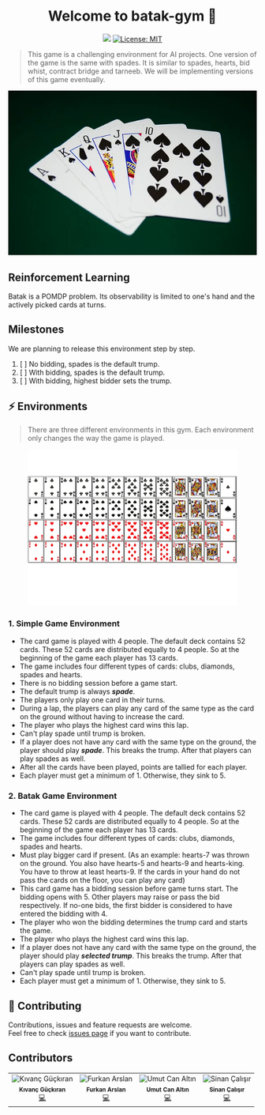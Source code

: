 <h1 align="center">Welcome to batak-gym 👋</h1>
<p align="center">
  <img src="https://img.shields.io/badge/version-0.0.1-blue.svg?cacheSeconds=2592000" />
  <a href="https://github.com/kefranabg/readme-md-generator/blob/master/LICENSE">
    <img alt="License: MIT" src="https://img.shields.io/badge/License-MIT-yellow.svg" target="_blank" />
  </a>
</p>

> This game is a challenging environment for AI projects. One version of the game is the same with spades. It is similar to spades, hearts, bid whist, contract bridge and tarneeb. We will be implementing versions of this game eventually.

![card examples](./cards.webp)

## Reinforcement Learning

Batak is a POMDP problem. Its observability is limited to one's hand and the actively picked cards at turns.

## Milestones

We are planning to release this environment step by step.

1. [ ] No bidding, spades is the default trump.
2. [ ] With bidding, spades is the default trump.
3. [ ] With bidding, highest bidder sets the trump.

## ⚡ Environments

> There are three different environments in this gym. Each environment only changes the way the game is played.

<figure>
  <img src="./default-deck.webp" alt="Default Deck with 52 cards">
 <!-- <figcaption>Fig.2 - Default Deck with 52 cards</figcaption> -->
</figure>

### 1. Simple Game Environment

- The card game is played with 4 people. The default deck contains 52 cards. These 52 cards are distributed equally to 4 people. So at the beginning of the game each player has 13 cards.
- The game includes four different types of cards: clubs, diamonds, spades and hearts.
- There is no bidding session before a game start.
- The default trump is always **_spade_**.
- The players only play one card in their turns.
- During a lap, the players can play any card of the same type as the card on the ground without having to increase the card.
- The player who plays the highest card wins this lap.
- Can't play spade until trump is broken.
- If a player does not have any card with the same type on the ground, the player should play **_spade_**. This breaks the trump. After that players can play spades as well.
- After all the cards have been played, points are tallied for each player.
- Each player must get a minimum of 1. Otherwise, they sink to 5.

### 2. Batak Game Environment

- The card game is played with 4 people. The default deck contains 52 cards. These 52 cards are distributed equally to 4 people. So at the beginning of the game each player has 13 cards.
- The game includes four different types of cards: clubs, diamonds, spades and hearts.
- Must play bigger card if present. (As an example: hearts-7 was thrown on the ground. You also have hearts-5 and hearts-9 and hearts-king. You have to throw at least hearts-9. If the cards in your hand do not pass the cards on the floor, you can play any card)
- This card game has a bidding session before game turns start. The bidding opens with 5. Other players may raise or pass the bid respectively. If no-one bids, the first bidder is considered to have entered the bidding with 4.
- The player who won the bidding determines the trump card and starts the game.
- The player who plays the highest card wins this lap.
- If a player does not have any card with the same type on the ground, the player should play **_selected trump_**. This breaks the trump. After that players can play spades as well.
- Can't play spade until trump is broken.
- Each player must get a minimum of 1. Otherwise, they sink to 5.

<!--

## Rewards

### Rewards without bidding

1. After every character plays a card and hand is decided, a reward is issued as 1 or 0.
2. After all the cards have been played, reward is issued as taken hands times 10.

### Rewards with bidding

### Spades style

1. After every character plays a card and hand is decided, a reward is issued as 1 or 0.
2. If the player failed the bid reward is -10 times bid. If the player won the bid reward is 10 times bid.

### Batak style

1. After every character plays a card and hand is decided, a reward is issued as 1 or 0.
2. Player is the bidder and wons the bid, reward is +1 times bid.
3. Player is the bidder and fails the bid, reward is -1 times bid.
4. Player is not the bidder and takes nothing reward is the -1 times bidder's bid.

--> 

## 🤝 Contributing

Contributions, issues and feature requests are welcome.<br />
Feel free to check [issues page](https://github.com/yz-ai/batak-gym/issues) if you want to contribute.

## Contributors

<!-- ALL-CONTRIBUTORS-LIST:START -->
<!-- prettier-ignore -->
<table>
  <tr>
    <td align="center"><img src="https://avatars2.githubusercontent.com/u/9072047?s=460&v=4" width="75px;" alt="Kıvanç Güçkıran"/><br /><sub><b>Kıvanç Güçkıran</b></sub><br /><a href="https://github.com/kivancguckiran" title="Code">💻</a></td>
    <td align="center"><img src="https://avatars1.githubusercontent.com/u/4029302?s=460&v=4" width="75px;" alt="Furkan Arslan"/><br /><sub><b>Furkan Arslan</b></sub><br /><a href="https://github.com/FurkanArslan" title="Code">💻</a></td>
    <td align="center"><img src="https://avatars2.githubusercontent.com/u/29750826?s=460&v=4" width="75px;" alt="Umut Can Altın"/><br /><sub><b>Umut Can Altın</b></sub><br /><a href="https://github.com/umutcanaltin" title="Code">💻</a></td>
    <td align="center"><img src="https://avatars3.githubusercontent.com/u/20097381?s=460&v=4" width="75px;" alt="Sinan Çalışır"/><br /><sub><b>Sinan Çalışır</b></sub><br /><a href="https://github.com/snnclsr" title="Code">💻</a></td>
  </tr>
</table>

<!-- ALL-CONTRIBUTORS-LIST:END -->
